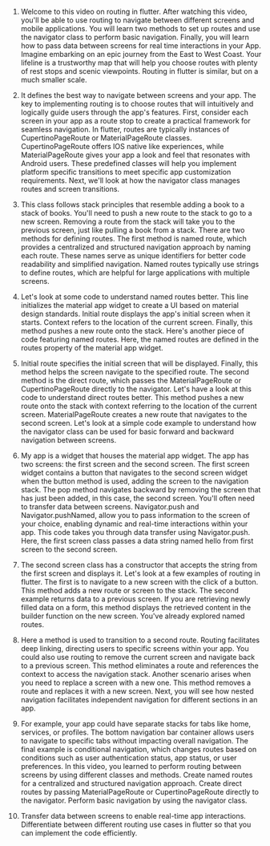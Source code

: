 1. Welcome to this video on routing in flutter. After watching this video, you'll be able to use routing to navigate between different screens and mobile applications. You will learn two methods to set up routes and use the navigator class to perform basic navigation. Finally, you will learn how to pass data between screens for real time interactions in your App. Imagine embarking on an epic journey from the East to West Coast. Your lifeline is a trustworthy map that will help you choose routes with plenty of rest stops and scenic viewpoints. Routing in flutter is similar, but on a much smaller scale. 


2. It defines the best way to navigate between screens and your app. The key to implementing routing is to choose routes that will intuitively and logically guide users through the app's features. First, consider each screen in your app as a route stop to create a practical framework for seamless navigation. In flutter, routes are typically instances of CupertinoPageRoute or MaterialPageRoute classes. CupertinoPageRoute offers IOS native like experiences, while MaterialPageRoute gives your app a look and feel that resonates with Android users. These predefined classes will help you implement platform specific transitions to meet specific app customization requirements. Next, we'll look at how the navigator class manages routes and screen transitions. 


3. This class follows stack principles that resemble adding a book to a stack of books. You'll need to push a new route to the stack to go to a new screen. Removing a route from the stack will take you to the previous screen, just like pulling a book from a stack. There are two methods for defining routes. The first method is named route, which provides a centralized and structured navigation approach by naming each route. These names serve as unique identifiers for better code readability and simplified navigation. Named routes typically use strings to define routes, which are helpful for large applications with multiple screens. 


4. Let's look at some code to understand named routes better. This line initializes the material app widget to create a UI based on material design standards. Initial route displays the app's initial screen when it starts. Context refers to the location of the current screen. Finally, this method pushes a new route onto the stack. Here's another piece of code featuring named routes. Here, the named routes are defined in the routes property of the material app widget. 


5. Initial route specifies the initial screen that will be displayed. Finally, this method helps the screen navigate to the specified route. The second method is the direct route, which passes the MaterialPageRoute or CupertinoPageRoute directly to the navigator. Let's have a look at this code to understand direct routes better. This method pushes a new route onto the stack with context referring to the location of the current screen. MaterialPageRoute creates a new route that navigates to the second screen. Let's look at a simple code example to understand how the navigator class can be used for basic forward and backward navigation between screens. 


6. My app is a widget that houses the material app widget. The app has two screens: the first screen and the second screen. The first screen widget contains a button that navigates to the second screen widget when the button method is used, adding the screen to the navigation stack. The pop method navigates backward by removing the screen that has just been added, in this case, the second screen. You'll often need to transfer data between screens. Navigator.push and Navigator.pushNamed, allow you to pass information to the screen of your choice, enabling dynamic and real-time interactions within your app. This code takes you through data transfer using Navigator.push. Here, the first screen class passes a data string named hello from first screen to the second screen. 


7. The second screen class has a constructor that accepts the string from the first screen and displays it. Let's look at a few examples of routing in flutter. The first is to navigate to a new screen with the click of a button. This method adds a new route or screen to the stack. The second example returns data to a previous screen. If you are retrieving newly filled data on a form, this method displays the retrieved content in the builder function on the new screen. You've already explored named routes. 


8. Here a method is used to transition to a second route. Routing facilitates deep linking, directing users to specific screens within your app. You could also use routing to remove the current screen and navigate back to a previous screen. This method eliminates a route and references the context to access the navigation stack. Another scenario arises when you need to replace a screen with a new one. This method removes a route and replaces it with a new screen. Next, you will see how nested navigation facilitates independent navigation for different sections in an app. 


9. For example, your app could have separate stacks for tabs like home, services, or profiles. The bottom navigation bar container allows users to navigate to specific tabs without impacting overall navigation. The final example is conditional navigation, which changes routes based on conditions such as user authentication status, app status, or user preferences. In this video, you learned to perform routing between screens by using different classes and methods. Create named routes for a centralized and structured navigation approach. Create direct routes by passing MaterialPageRoute or CupertinoPageRoute directly to the navigator. Perform basic navigation by using the navigator class. 


10. Transfer data between screens to enable real-time app interactions. Differentiate between different routing use cases in flutter so that you can implement the code efficiently.